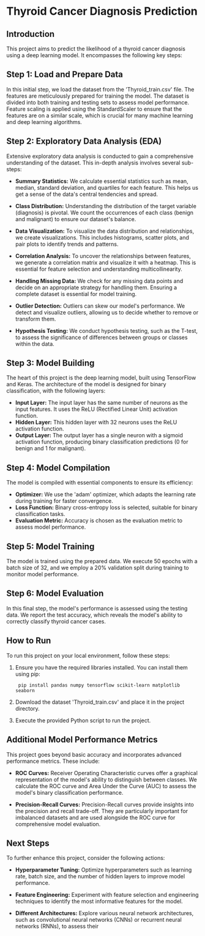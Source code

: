 # Thyroid Cancer Diagnosis Prediction

## Introduction
This project aims to predict the likelihood of a thyroid cancer diagnosis using a deep learning model. It encompasses the following key steps:

## Step 1: Load and Prepare Data
In this initial step, we load the dataset from the 'Thyroid_train.csv' file. The features are meticulously prepared for training the model. The dataset is divided into both training and testing sets to assess model performance. Feature scaling is applied using the StandardScaler to ensure that the features are on a similar scale, which is crucial for many machine learning and deep learning algorithms.

## Step 2: Exploratory Data Analysis (EDA)
Extensive exploratory data analysis is conducted to gain a comprehensive understanding of the dataset. This in-depth analysis involves several sub-steps:

- **Summary Statistics:** We calculate essential statistics such as mean, median, standard deviation, and quartiles for each feature. This helps us get a sense of the data's central tendencies and spread.

- **Class Distribution:** Understanding the distribution of the target variable (diagnosis) is pivotal. We count the occurrences of each class (benign and malignant) to ensure our dataset's balance.

- **Data Visualization:** To visualize the data distribution and relationships, we create visualizations. This includes histograms, scatter plots, and pair plots to identify trends and patterns.

- **Correlation Analysis:** To uncover the relationships between features, we generate a correlation matrix and visualize it with a heatmap. This is essential for feature selection and understanding multicollinearity.

- **Handling Missing Data:** We check for any missing data points and decide on an appropriate strategy for handling them. Ensuring a complete dataset is essential for model training.

- **Outlier Detection:** Outliers can skew our model's performance. We detect and visualize outliers, allowing us to decide whether to remove or transform them.

- **Hypothesis Testing:** We conduct hypothesis testing, such as the T-test, to assess the significance of differences between groups or classes within the data.

## Step 3: Model Building
The heart of this project is the deep learning model, built using TensorFlow and Keras. The architecture of the model is designed for binary classification, with the following layers:

- **Input Layer:** The input layer has the same number of neurons as the input features. It uses the ReLU (Rectified Linear Unit) activation function.
- **Hidden Layer:** This hidden layer with 32 neurons uses the ReLU activation function.
- **Output Layer:** The output layer has a single neuron with a sigmoid activation function, producing binary classification predictions (0 for benign and 1 for malignant).

## Step 4: Model Compilation
The model is compiled with essential components to ensure its efficiency:

- **Optimizer:** We use the 'adam' optimizer, which adapts the learning rate during training for faster convergence.
- **Loss Function:** Binary cross-entropy loss is selected, suitable for binary classification tasks.
- **Evaluation Metric:** Accuracy is chosen as the evaluation metric to assess model performance.

## Step 5: Model Training
The model is trained using the prepared data. We execute 50 epochs with a batch size of 32, and we employ a 20% validation split during training to monitor model performance.

## Step 6: Model Evaluation
In this final step, the model's performance is assessed using the testing data. We report the test accuracy, which reveals the model's ability to correctly classify thyroid cancer cases.

## How to Run
To run this project on your local environment, follow these steps:

1. Ensure you have the required libraries installed. You can install them using pip:

        pip install pandas numpy tensorflow scikit-learn matplotlib seaborn

2. Download the dataset 'Thyroid_train.csv' and place it in the project directory.

3. Execute the provided Python script to run the project.

## Additional Model Performance Metrics
This project goes beyond basic accuracy and incorporates advanced performance metrics. These include:

- **ROC Curves:** Receiver Operating Characteristic curves offer a graphical representation of the model's ability to distinguish between classes. We calculate the ROC curve and Area Under the Curve (AUC) to assess the model's binary classification performance.

- **Precision-Recall Curves:** Precision-Recall curves provide insights into the precision and recall trade-off. They are particularly important for imbalanced datasets and are used alongside the ROC curve for comprehensive model evaluation.

## Next Steps
To further enhance this project, consider the following actions:

- **Hyperparameter Tuning:** Optimize hyperparameters such as learning rate, batch size, and the number of hidden layers to improve model performance.

- **Feature Engineering:** Experiment with feature selection and engineering techniques to identify the most informative features for the model.

- **Different Architectures:** Explore various neural network architectures, such as convolutional neural networks (CNNs) or recurrent neural networks (RNNs), to assess their



